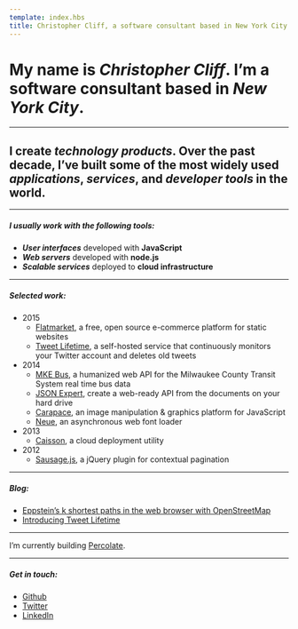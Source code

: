 ```yaml
---
template: index.hbs
title: Christopher Cliff, a software consultant based in New York City
---
```


# My name is ***Christopher Cliff***. I’m a software consultant based in *New York City*.

---

## I create *technology products*. Over the past decade, I’ve built some of the most widely used *applications*, *services*, and *developer tools* in the world.

---

##### I usually work with the following *tools*:

- ***User interfaces*** developed with **JavaScript**
- ***Web servers*** developed with **node.js**
- ***Scalable services*** deployed to **cloud infrastructure**

---

##### *Selected work*:

- 2015
    - [Flatmarket](/flatmarket/), a free, open source e-commerce platform for static websites
    - [Tweet Lifetime](/tweet-lifetime/), a self-hosted service that continuously monitors your Twitter account and deletes old tweets
- 2014
    - [MKE Bus](https://mke-bus.herokuapp.com/), a humanized web API for the Milwaukee County Transit System real time bus data
    - [JSON Expert](https://json.expert/), create a web-ready API from the documents on your hard drive
    - [Carapace](https://github.com/percolate/carapace), an image manipulation & graphics platform for JavaScript
    - [Neue](https://github.com/percolate/neue), an asynchronous web font loader
- 2013
    - [Caisson](/caisson/), a cloud deployment utility
- 2012
    - [Sausage.js](/sausage/), a jQuery plugin for contextual pagination

---

##### *Blog*:

- [Eppstein’s k shortest paths in the web browser with OpenStreetMap](/eppstein/)
- [Introducing Tweet Lifetime](/tweet-lifetime/)

---

I’m currently building [Percolate](https://percolate.com/).

---

##### *Get in touch*:

- [Github](https://github.com/christophercliff?tab=repositories)
- [Twitter](https://twitter.com/ctcliff)
- [LinkedIn](https://www.linkedin.com/in/christophercliff)
